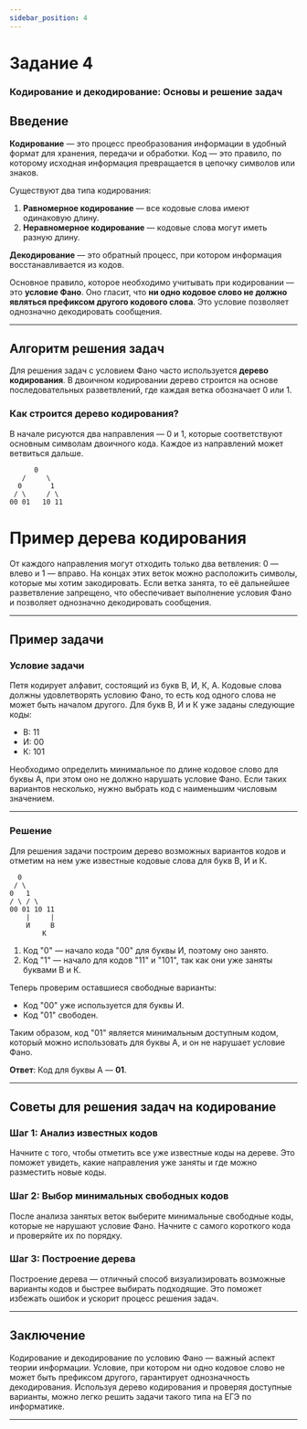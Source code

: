 ```yaml
---
sidebar_position: 4
---
```


# Задание 4
### Кодирование и декодирование: Основы и решение задач

## Введение

**Кодирование** — это процесс преобразования информации в удобный формат для хранения, передачи и обработки. Код — это правило, по которому исходная информация превращается в цепочку символов или знаков.

Существуют два типа кодирования:
1. **Равномерное кодирование** — все кодовые слова имеют одинаковую длину.
2. **Неравномерное кодирование** — кодовые слова могут иметь разную длину.

**Декодирование** — это обратный процесс, при котором информация восстанавливается из кодов.

Основное правило, которое необходимо учитывать при кодировании — это **условие Фано**. Оно гласит, что **ни одно кодовое слово не должно являться префиксом другого кодового слова**. Это условие позволяет однозначно декодировать сообщения.

---

## Алгоритм решения задач

Для решения задач с условием Фано часто используется **дерево кодирования**. В двоичном кодировании дерево строится на основе последовательных разветвлений, где каждая ветка обозначает 0 или 1.

### Как строится дерево кодирования?

В начале рисуются два направления — 0 и 1, которые соответствуют основным символам двоичного кода. Каждое из направлений может ветвиться дальше.

```plaintext
      0   
   /     \
  0       1
 / \     / \
00 01   10 11
```


# Пример дерева кодирования

От каждого направления могут отходить только два ветвления: 0 — влево и 1 — вправо. На концах этих веток можно расположить символы, которые мы хотим закодировать. Если ветка занята, то её дальнейшее разветвление запрещено, что обеспечивает выполнение условия Фано и позволяет однозначно декодировать сообщения.

---

## Пример задачи

### Условие задачи

Петя кодирует алфавит, состоящий из букв В, И, К, А. Кодовые слова должны удовлетворять условию Фано, то есть код одного слова не может быть началом другого. Для букв В, И и К уже заданы следующие коды:

- В: 11
- И: 00
- К: 101

Необходимо определить минимальное по длине кодовое слово для буквы А, при этом оно не должно нарушать условие Фано. Если таких вариантов несколько, нужно выбрать код с наименьшим числовым значением.

---

### Решение

Для решения задачи построим дерево возможных вариантов кодов и отметим на нем уже известные кодовые слова для букв В, И и К.

```plaintext
  0
 / \
0   1
/ \ / \
00 01 10 11
    |     |
    И     В
        К
```

1. Код "0" — начало кода "00" для буквы И, поэтому оно занято.
2. Код "1" — начало для кодов "11" и "101", так как они уже заняты буквами В и К.

Теперь проверим оставшиеся свободные варианты:

- Код "00" уже используется для буквы И.
- Код "01" свободен.

Таким образом, код "01" является минимальным доступным кодом, который можно использовать для буквы А, и он не нарушает условие Фано.

**Ответ**: Код для буквы А — **01**.

---

## Советы для решения задач на кодирование

### Шаг 1: Анализ известных кодов

Начните с того, чтобы отметить все уже известные коды на дереве. Это поможет увидеть, какие направления уже заняты и где можно разместить новые коды.

### Шаг 2: Выбор минимальных свободных кодов

После анализа занятых веток выберите минимальные свободные коды, которые не нарушают условие Фано. Начните с самого короткого кода и проверяйте их по порядку.

### Шаг 3: Построение дерева

Построение дерева — отличный способ визуализировать возможные варианты кодов и быстрее выбирать подходящие. Это поможет избежать ошибок и ускорит процесс решения задач.

---

## Заключение

Кодирование и декодирование по условию Фано — важный аспект теории информации. Условие, при котором ни одно кодовое слово не может быть префиксом другого, гарантирует однозначность декодирования. Используя дерево кодирования и проверяя доступные варианты, можно легко решить задачи такого типа на ЕГЭ по информатике.

---

